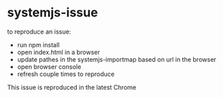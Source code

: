 # systemjs-issue

to reproduce an issue:

* run npm install
* open index.html in a browser
* update pathes in the systemjs-importmap based on url in the browser
* open browser console
* refresh couple times to reproduce

This issue is reproduced in the latest Chrome
